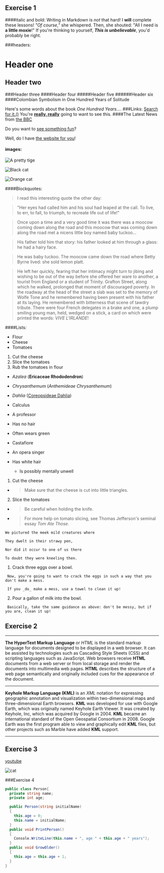## Exercise 1

####italic and bold:
Writing in Markdown is _not_ that hard!
I **will** complete these lessons!
_"Of course,"_ she whispered. Then, she shouted: "All I need is **a little moxie**!"
If you're thinking to yourself, **_This is unbelievable_**, you'd probably be right.

###headers:
# Header one
## Header two
###Header three
####Header four
#####Header five
######Header six
####Colombian Symbolism in One Hundred Years of Solitude

Here's some words about the book _One Hundred Years..._.
###Links:
[Search for it.()](www.google.com)
You're [**really, really**](www.dailykitten.com) going to want to see this.
####The Latest News from [the BBC](www.bbc.com/news)

Do you want to [see something fun][a fun place]?

Well, do I have [the website for you][another fun place]!

[a fun place]: www.zombo.com
[another fun place]: www.stumbleupon.com

#### images:
![A pretty tige](https://upload.wikimedia.org/wikipedia/commons/5/56/Tiger.50.jpg)

![Black cat][Black]

![Orange cat][Orange]

[Black]: https://upload.wikimedia.org/wikipedia/commons/a/a3/81_INF_DIV_SSI.jpg

[Orange]: http://icons.iconarchive.com/icons/google/noto-emoji-animals-nature/256/22221-cat-icon.png


####Blockquotes:
>I read this interesting quote the other day:

>"Her eyes had called him and his soul had leaped at the call. To live, to err, to fall, to triumph, to recreate life out of life!"


>Once upon a time and a very good time it was there was a moocow coming down along the road and this moocow that was coming down along the road met a nicens little boy named baby tuckoo...

>His father told him that story: his father looked at him through a glass: he had a hairy face.

>He was baby tuckoo. The moocow came down the road where Betty Byrne lived: she sold lemon platt.


>He left her quickly, fearing that her intimacy might turn to jibing and wishing to be out of the way before she offered her ware to another, a tourist from England or a student of Trinity. Grafton Street, along which he walked, prolonged that moment of discouraged poverty. In the roadway at the head of the street a slab was set to the memory of Wolfe Tone and he remembered having been present with his father at its laying. He remembered with bitterness that scene of tawdry tribute. There were four French delegates in a brake and one, a plump smiling young man, held, wedged on a stick, a card on which were printed the words: _VIVE L'IRLANDE_!

####Lists:
* Flour 
* Cheese 
* Tomatoes

1. Cut the cheese 
2. Slice the tomatoes 
3. Rub the tomatoes in flour

* _Azalea_ (**Ericaceae Rhododendron**)
* _Chrysanthemum_ (_Anthemideae Chrysanthemum_)
* _Dahlia_ ([Coreopsideae Dahlia](www.google.com))


* Calculus 
 * A professor
 * Has no hair 
 * Often wears green
* Castafiore
 * An opera singer
 * Has white hair
   * Is possibly mentally unwell


1. Cut the cheese
  * >Make sure that the cheese is cut into little triangles.

2. Slice the tomatoes
  * >Be careful when holding the knife.
  * >For more help on tomato slicing, see Thomas Jefferson's seminal essay _Tom Ate Those_.

```
We pictured the meek mild creatures where 

They dwelt in their strawy pen,

Nor did it occur to one of us there

To doubt they were kneeling then. 

```

1. Crack three eggs over a bowl.
```
 Now, you're going to want to crack the eggs in such a way that you don't make a mess.
```
```
 If you _do_ make a mess, use a towel to clean it up!
```
2. Pour a gallon of milk into the bowl.
```
 Basically, take the same guidance as above: don't be messy, but if you are, clean it up!
```

## Exercise 2
---
**The HyperText Markup Language** or _HTML_ is the standard markup language for documents designed to be displayed in a web browser. It can be assisted by technologies such as Cascading Style Sheets (CSS) and scripting languages such as JavaScript.
Web browsers receive **HTML** documents from a web server or from local storage and render the documents into multimedia web pages. **HTML** describes the structure of a web page semantically and originally included cues for the appearance of the document.

---

**Keyhole Markup Language (KML)** is an _XML_ notation for expressing geographic annotation and visualization within two-dimensional maps and three-dimensional Earth browsers. **KML** was developed for use with Google Earth, which was originally named Keyhole Earth Viewer. It was created by Keyhole, Inc, which was acquired by Google in 2004. **KML** became an international standard of the Open Geospatial Consortium in 2008. Google Earth was the first program able to view and graphically edit **KML** files, but other projects such as Marble have added **KML** support.

---

## Exercise 3

[youtube](https://www.youtube.com/watch?v=6hikjzymd0c)


![cat](https://upload.wikimedia.org/wikipedia/commons/5/56/Tiger.50.jpg)


###Exercise 4
```c#
public class Person{
  private string name;
  private int age;

  public Person(string initialName)
  {
    this.age = 0;
    this.name = initialName;
  }
  public void PrintPerson()
  {
    Console.WriteLine(this.name + ", age " + this.age + " years");
  }
  public void GrowOlder()
  {
    this.age = this.age + 1;
  }
}
```